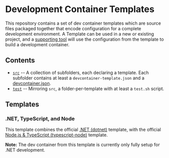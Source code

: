 # Development Container Templates

This repository contains a set of dev container templates which are source files packaged together that encode configuration for a complete development environment. A Template can be used in a new or existing project, and a [supporting tool](https://containers.dev/supporting) will use the configuration from the template to build a development container.

## Contents

- [`src`](./src) -- A collection of subfolders, each declaring a template. Each subfolder contains at least a `devcontainer-template.json` and a [devcontainer.json](https://containers.dev/implementors/json_reference/).
- [`test`](test) -- Mirroring `src`, a folder-per-template with at least a `test.sh` script.

## Templates

### .NET, TypeScript, and Node

This template combines the official [.NET (dotnet)](https://github.com/devcontainers/templates/tree/main/src/dotnet) template, with the official [Node.js & TypeScript (typescript-node)](https://github.com/devcontainers/templates/tree/main/src/typescript-node) template.

**Note:** The dev container from this template is currently only fully setup for .NET development.
